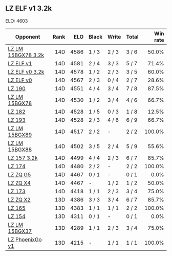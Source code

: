 ## LZ ELF v1 3.2k ##

ELO: 4603

Opponent | Rank | ELO | Black | Write | Total | Win rate
---------|-----:|----:|-------|-------|-------|-------:
[LZ LM 15BGX78 3.2k](LZ%20LM%2015BGX78%203.2k.md) | 14D | 4586 | 1 / 3 | 2 / 3 | 3 / 6 | 50.0%
[LZ ELF v1](LZ%20ELF%20v1.md) | 14D | 4581 | 2 / 4 | 3 / 3 | 5 / 7 | 71.4%
[LZ ELF v0 3.2k](LZ%20ELF%20v0%203.2k.md) | 14D | 4578 | 1 / 2 | 2 / 3 | 3 / 5 | 60.0%
[LZ ELF v0](LZ%20ELF%20v0.md) | 14D | 4567 | 2 / 3 | 0 / 4 | 2 / 7 | 28.6%
[LZ 190](LZ%20190.md) | 14D | 4551 | 4 / 4 | 3 / 4 | 7 / 8 | 87.5%
[LZ LM 15BGX78](LZ%20LM%2015BGX78.md) | 14D | 4530 | 1 / 2 | 3 / 4 | 4 / 6 | 66.7%
[LZ 182](LZ%20182.md) | 14D | 4528 | 1 / 5 | 0 / 3 | 1 / 8 | 12.5%
[LZ 193](LZ%20193.md) | 14D | 4528 | 2 / 3 | 4 / 6 | 6 / 9 | 66.7%
[LZ LM 15BGX89](LZ%20LM%2015BGX89.md) | 14D | 4517 | 2 / 2 | - | 2 / 2 | 100.0%
[LZ LM 15BGX88](LZ%20LM%2015BGX88.md) | 14D | 4502 | 3 / 5 | 2 / 4 | 5 / 9 | 55.6%
[LZ 157 3.2k](LZ%20157%203.2k.md) | 14D | 4499 | 4 / 4 | 2 / 3 | 6 / 7 | 85.7%
[LZ 174](LZ%20174.md) | 14D | 4480 | 2 / 2 | - | 2 / 2 | 100.0%
[LZ ZQ G5](LZ%20ZQ%20G5.md) | 14D | 4467 | 0 / 1 | - | 0 / 1 | 0.0%
[LZ ZQ X4](LZ%20ZQ%20X4.md) | 14D | 4467 | - | 1 / 2 | 1 / 2 | 50.0%
[LZ 173](LZ%20173.md) | 14D | 4418 | 1 / 1 | 2 / 3 | 3 / 4 | 75.0%
[LZ ZQ X2](LZ%20ZQ%20X2.md) | 13D | 4386 | 3 / 3 | 3 / 4 | 6 / 7 | 85.7%
[LZ 165](LZ%20165.md) | 13D | 4383 | 1 / 1 | 1 / 1 | 2 / 2 | 100.0%
[LZ 154](LZ%20154.md) | 13D | 4311 | 0 / 1 | - | 0 / 1 | 0.0%
[LZ LM 15BGX37](LZ%20LM%2015BGX37.md) | 13D | 4289 | 1 / 1 | 2 / 3 | 3 / 4 | 75.0%
[LZ PhoenixGo v1](LZ%20PhoenixGo%20v1.md) | 13D | 4215 | - | 1 / 1 | 1 / 1 | 100.0%
